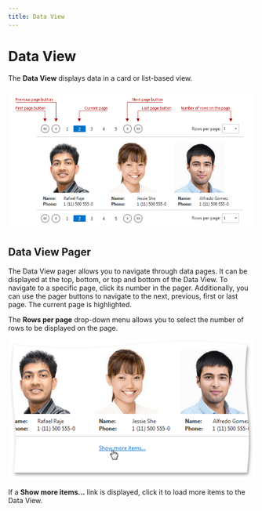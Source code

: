 ```yaml
---
title: Data View
---
```

# Data View
The **Data View** displays data in a card or list-based view.

![EUD_DataViewPager](../images/Img22668.png)

## Data View Pager
The Data View pager allows you to navigate through data pages. It can be displayed at the top, bottom, or top and bottom of the Data View. To navigate to a specific page, click its number in the pager. Additionally, you can use the pager buttons to navigate to the next, previous, first or last page. The current page is highlighted.

The **Rows per page** drop-down menu allows you to select the number of rows to be displayed on the page.

![EUD_DataViewEndless](../images/Img22669.png)

If a **Show more items...** link is displayed, click it to load more items to the Data View.